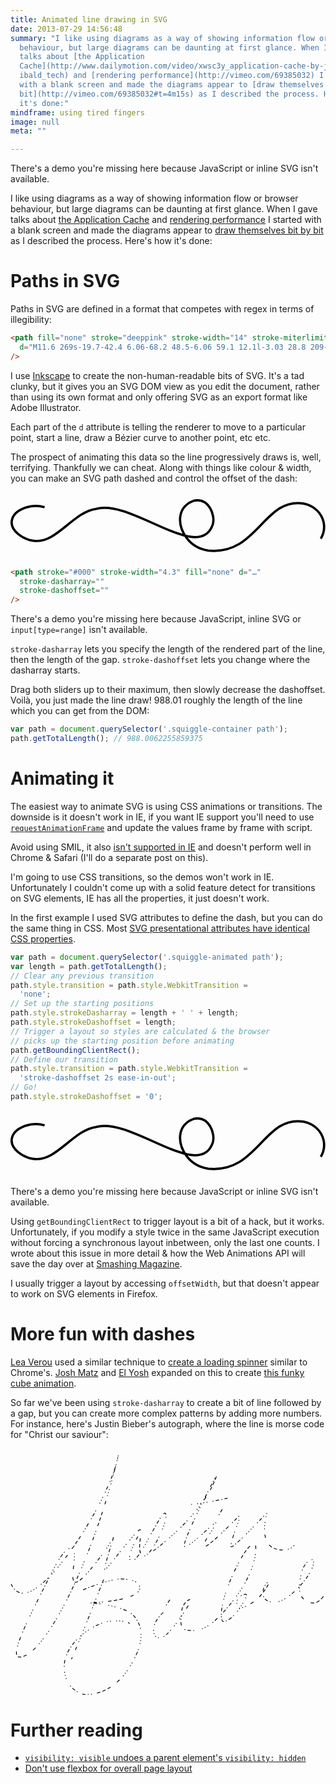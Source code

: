 ```yaml
---
title: Animated line drawing in SVG
date: 2013-07-29 14:56:48
summary: "I like using diagrams as a way of showing information flow or browser
  behaviour, but large diagrams can be daunting at first glance. When I gave
  talks about [the Application
  Cache](http://www.dailymotion.com/video/xwsc3y_application-cache-by-jake-arch\
  ibald_tech) and [rendering performance](http://vimeo.com/69385032) I started
  with a blank screen and made the diagrams appear to [draw themselves bit by
  bit](http://vimeo.com/69385032#t=4m15s) as I described the process. Here's how
  it's done:"
mindframe: using tired fingers
image: null
meta: ""

---
```


<style>
  .full-sketch-container {
    padding-top: 35%;
    position: relative;
    margin: 25px auto;
  }
  .full-sketch-container svg,
  .squiggle-container svg,
  .jb-container svg {
    position: absolute;
    top: 0;
    left: 0;
    width: 100%;
    height: 100%;
  }
  .full-sketch-container,
  .squiggle-sliders,
  .squiggle-go {
    display: none;
  }
  .squiggle-container {
    padding-top: 16.87%;
    position: relative;
    margin: 25px auto;
  }
  .squiggle-container path {
    stroke: #000;
    stroke-width: 4.3;
    fill: none;
  }
  .jb-container {
    padding-top:76.1%;
    position: relative;
    margin: 25px auto;
  }
  .inline-svg .no-svg-support {
    display: none;
  }
  .input-range .no-range-support {
    display: none;
  }
  .input-range.inline-svg .no-range-svg-support {
    display: none;
  }
</style>

<script>
  var supportsInlineSvg = (function() {
    var div = document.createElement('div');
    div.innerHTML = '<svg/>';
    return (div.firstChild && div.firstChild.namespaceURI) == 'http://www.w3.org/2000/svg';
  }());
  var supportsInputRange = (function() {
    var input = document.createElement('input');
    input.setAttribute('type', 'range');
    return input.type != 'text';
  }());
  document.documentElement.className += (supportsInlineSvg ? ' inline-svg' : '') + (supportsInputRange ? ' input-range' : '');
</script>
<div class="full-sketch-container">
<svg xmlns="http://www.w3.org/2000/svg" height="255" width="729" viewBox="0 0 729 255"><style>path { fill: none; stroke: #000; stroke-width: 2.7; } .shade { stroke-width: 20.7; stroke: #e5e5e5; } .letter { stroke-width: 3.2; } .bubble { stroke-width: 5; }</style><path class="shade" d="M716 160l-27 53 30-94-47 94 42-121-61 115 57-124-79 133 78-143-101 146 96-153-126 156 122-168-145 168 137-168-169 172 168-188-186 178 170-183-202 197 185-201-212 200 192-202-214 198 192-198-213 196 189-196-207 194 185-194-203 193 172-193-186 189 162-191-175 187 146-184-165 180 140-179-155 173 133-174-142 166 123-167-128 161 100-161-110 167 91-174-99 170 63-151-49 123-22 27 8-26-26 29"/><path d="M72.2 157s12.6-6.46 22.2-6.82c9.69-.359 18.7 1.08 18.7 1.08s-3.95-38.4-24.4-36.6c-20.5 1.79-14.7 34.4-12.6 38.4"/><path d="M162 152s13.6-.718 19 0c5.38.718 13.3 4.66 13.3 4.66s8.61-35.5-7.53-39.1c-16.1-3.59-24.4 14.4-24.8 32.3"/><path d="M82.7 125c6.56-.193 7.14 5.79 7.33 8.69.193 2.9-.579 8.11-5.02 8.88-4.44.772-7.53-4.83-7.91-8.11-.338-2.87.802-7.81 4.07-9.13"/><path d="M188 126c-6.76-.386-8.3 6.56-8.49 8.88-.193 2.32 1.54 7.33 4.83 7.72 3.28.386 7.91-2.32 8.3-7.72.386-5.4-.579-6.76-2.9-8.49"/><path d="M150 133s-4.44 8.11-1.74 14.3c2.7 6.18 12.7 8.69 12.7 8.69s.772 7.14-2.9 9.46-7.72 3.28-8.3 4.83c-.579 1.54-.965 3.86-.965 3.86"/><path d="M132 159s-2.32 1.93-2.32 4.63l3.09 5.98"/><path d="M138 167s2.12-1.16 3.67-.965c1.54.193 3.47.579 3.47.579"/><path d="M169 187s-9.07-1.93-14.7-1.93c-5.6 0-23.4 3.86-33 3.47-9.65-.386-15.6-4.83-15.6-4.83s4.83 11.2 11.2 18.3c6.37 7.14 11.4 17.2 26.2 17.6 14.9.386 17.4-10 17.6-10.6.193-.579.386-8.49 1.16-12.4.772-3.86 4.83-9.26 4.83-9.26"/><path d="M111 192s23.5 3.28 31.7 3.86c8.11.579 14.9.579 17.2-.772 2.32-1.35 4.44-4.63 4.44-4.63"/><path d="M122 207s10.8-2.32 15.4-1.93c4.63.386 7.72 5.79 7.72 5.79"/><path d="M143 207s3.47-1.16 6.56-.772c3.09.386 9.46 6.18 9.46 6.18"/><path class="letter" d="M409 62.2s-39.1 38.6-48.2 45.8"/><path class="letter" d="M374 62.2s28.2 42.1 36.9 49.7"/><path class="letter" d="M419 104s0-39.6 2.72-39.8c2.72-.247 17.3 23.5 19.5 23.5 2.23 0 6.93-25 8.66-25.2 1.73-.247 12.4 28 14.6 32.4 2.23 4.45 3.96 2.23 3.96 2.23"/><path class="letter" d="M471 63.2s-1.24 10.6-.742 22.8c.495 12.1 3.46 19.3 5.44 20 1.98.742 28.2-8.91 41.6-7.67"/><path class="letter" d="M554 98.1s-1.98-19.8.247-19.8 5.94 8.66 7.42 8.66 7.67-14.6 8.66-14.6c.989 0 6.43 21 12.1 23.3"/><path class="letter" d="M590 78.5s-.247-1.24-1.98-1.24-3.96 5.44-3.71 7.67c.247 2.23 2.23 5.69 4.95 6.18 2.72.495 7.92-5.94 7.42-9.89-.247.247 4.21 7.67 9.15 10.6"/><path class="letter" d="M616 78s-.989-.495-2.97-.495-6.68 4.21-6.18 8.41c.495 4.21 1.73 7.42 4.7 7.92 2.97.495 8.41-10.1 8.16-26-.247-15.8-1.98-25.5-4.7-25.2-2.72.247-4.95 26.5 17.1 41.8"/><path class="letter" d="M633 77.8s3.46 1.48 5.94 1.24c2.47-.247 4.7-4.21 5.19-6.93.495-2.72-.247-5.69-1.98-5.44-1.73.247-16.1 7.92-14.1 17.3 1.98 9.4 10.9 12.4 16.6 13.4 5.69.989 15.3-4.95 16.6-11.9"/><path class="letter" d="M323 170s2.72-18.8 5.94-18.1c3.22.742 4.7 12.4 6.18 12.9 1.48.495 7.92-10.1 9.89-9.89 1.98.247 5.94 16.8 5.94 16.8"/><path class="letter" d="M356 164s3.22 3.46 7.17.989c3.96-2.47 7.17-8.91 6.93-9.89-.247-.989-2.97-1.73-4.95-.989-1.98.742-7.67 3.46-6.68 8.66.989 5.19 7.17 13.4 15.6 12.9 8.41-.495 14.8-7.42 14.8-7.42"/><path class="letter" d="M416 153s6.93 19.5 8.41 20c1.48.495 11.9-17.6 12.1-30.7"/><path class="letter" d="M446 150c-12.4.247-10.1 11.6-10.1 12.6 0 .989 1.73 10.1 9.65 10.4 7.92.247 11.6-8.41 11.4-11.1-.247-2.72-1.73-11.4-8.16-11.9"/><path class="letter" d="M461 173s1.48-20.8 3.71-20.5c2.23.247 7.17 11.1 8.66 11.4 1.48.247 6.68-9.15 8.91-8.16 2.23.989 9.89 20.5 9.89 20.5"/><path class="letter" d="M496 151s3.22 6.18 3.46 9.4c.247 3.22 0 8.41 0 8.41"/><path class="letter" d="M495 137l1.48 5.44"/><path class="letter" d="M497 123s3.46 1.48 4.95 3.22c1.48 1.73 17.1 50.7 17.1 50.7"/><path class="letter" d="M521 152s-12.4 6.93-14.1 6.93"/><path class="letter" d="M553 125s-2.47 23-1.24 28.4c1.24 5.44 5.69 16.3 13.1 14.8 7.42-1.48 10.4-8.16 9.4-11.9-.989-3.71-3.46-7.17-9.89-6.43-6.43.742-10.4 2.47-10.4 2.47"/><path class="letter" d="M577 122s2.72 26.7 8.91 41.1"/><path class="letter" d="M600 144s-9.15.495-8.16 5.94c.989 5.44 7.92 13.6 13.4 13.6 5.44 0 8.91-7.42 7.92-9.65-.989-2.23-4.21-7.42-5.69-7.67"/><path class="letter" d="M625 145s-3.22-2.23-4.95-1.73c-1.73.495-7.42 3.22-6.93 9.65.495 6.43 9.15 12.6 12.4 12.9 3.22.247 11.6-1.98 11.1-8.66-.495-6.68-3.96-9.65-6.68-12.1"/><path class="letter" d="M652 146s-15.1 1.73-14.1 11.1c.989 9.4 8.41 7.67 8.41 7.67s15.6-4.53 12.1-34.4c-1.24-10.6-4.7-15.8-6.68-15.1-1.98.742-1.98 26.2 22.8 45.3"/><path class="letter" d="M676 99.8s6.68 38.3 9.15 42.8"/><path class="letter" d="M689 158l.742 3.96"/><path class="bubble" d="M296 149s-39.6 32.9-60.4 37.4c-.989.495 55.2-6.93 73.2 4.95"/><path class="bubble" d="m307,190s-0.968,12.2,33.9,20.3c34.9,8.16,92.8,11.6,129,11.1,36.4-0.495,138-4.7,162-7.92,24.5-3.22,58.9,2.97,75-21s5.4-69.8,5.4-69.8-15-78.2-34.3-87.6c-5.44-3.22-115-7.42-142-7.42-27.7,0-111,0.495-111,0.495s-58.6-5.69-92.8,17.3c-34.1,23-36.9,105-36.9,105"/><path d="M69.8 211s-19.1-37.6-21.2-61.2c-2.12-23.5 6.18-67.7 42.5-67.6 36.3.193 57.9 41.5 60.6 47.1.579 1.16 19.1-38.4 42.1-38 13.5.386 25.5 23.5 25.5 23.5s-2.35-99.9-101-105c-74.1-3.67-97.1 83.2-97.1 83.2s-18.7 16.6-19.3 26.1c-.579 9.46 1.93 27.6 3.86 33.8 1.93 6.18 12.2 29 13.9 30.3 1.74 1.35 11.2 5.02 15.1 5.79 3.86.772 12 .965 12 .965l20.7 18.3"/><path d="M22.1 95s21.8 24.1 23.9 48.1c2.12 23.9 0 45.7 0 45.7"/><path d="M72.1 214l5.02-.965s-17.9-38-19.9-66.8c-1.93-28.8 12.5-56.2 34.2-55 21.6 1.16 46.3 17 53.8 41.7.772.386 6.37-2.32 6.37-2.32"/><path d="M162 116s17.4-20.5 30.7-17.4c13.3 3.09 11.6 6.76 11.6 6.76l-8.3 52.1s4.63 2.7 5.98 7.33l1.93 9.26s14.5-24.7 14.7-35.5c.193-10.8 1.35-19.3.965-21.6"/><path d="M204 177s-1.74 13.7-3.47 17.8c-1.74 4.05-18.3 28.2-24.9 33.2-6.56 5.02-22.8 24.9-34 25.3-11.2.386-30.9-9.84-39.4-15.2-8.49-5.4-29.3-22.6-29.3-22.6"/><path d="M220 107s15.1 15.2 7.72 43.8c-7.33 28.6-8.11 30.3-10.6 32.4-2.51 2.12-14.1 10-14.1 10"/><path d="M67.1 125s6.95-14.7 19.9-15.6c22.2-1.35 16 5.79 25.1 7.33 9.07 1.54 8.49 0 8.49 0s-7.91-1.16-15.6-10.2c-7.72-9.07-17.9-7.72-21-7.33-3.09.386-17.8 7.33-17.2 23.5"/><path d="M165 117s12.9-9.07 18.5-8.49c5.6.579 11.2 6.37 11.2 6.37s-6.76-12.4-10-13.1c-3.28-.772-3.09 0-3.09 0"/><path d="M132 228s6.18 4.63 11.8 4.83c5.6.193 9.07-4.44 9.07-4.44"/><path d="M75.4 17.4s15.8-15.8 22-16c6.18-.193 41.7 0 44.4 2.12l5.79 10.4"/><path d="M122 30.2s-1.16 18.7 2.51 22.4c3.67 3.67 17.9 16.6 26.6 15.6 8.69-.965 11.8-23.9 11.6-26.6-.193-2.7-12-27.4-27.2-24.9-15.2 2.51-13.3 11.2-13.3 11.2"/></svg></div>

<p class="no-svg-support">There's a demo you're missing here because JavaScript or inline SVG isn't available.</p>

<script>
(function() {
  if (!supportsInlineSvg) return;

  function toArray(arr) {
    return Array.prototype.slice.call(arr);
  }

  var svg = document.querySelector('.full-sketch-container svg');
  svg.parentNode.style.display = 'block';
  svg.style.visibility = 'hidden';

  function fullSketch() {
    svg.style.visibility = '';
    var paths = toArray(svg.querySelectorAll('path:not(.shade)'));
    paths.push(svg.querySelector('.shade'));
    var begin = 0;

    var durations = paths.map(function(path) {
      var length = path.getTotalLength();
      var className = path.getAttribute('class') || '';

      path.style.strokeDasharray = length + ' ' + length;
      path.style.strokeDashoffset = length;

      // no classList on svg elements in Safari :(
      if (className.indexOf('shade') != -1) {
        return 5;
      }
      else if (className.indexOf('letter') != -1) {
        return Math.pow(length, 0.5) * 0.02;
      }
      else {
        return Math.pow(length, 0.5) * 0.03;
      }
    });

    // triggering a reflow so styles are calculated in their
    // start position, so they animate from here
    paths[0].getBoundingClientRect();

    paths.forEach(function(path, i) {
      path.style.transition = path.style.WebkitTransition = 'stroke-dashoffset ' + durations[i] + 's ' + begin + 's ease-in-out';
      path.style.strokeDashoffset = '0';
      begin += durations[i] + 0.1;
    });
  }

  window.addEventListener('load', fullSketch);
}());
</script>

I like using diagrams as a way of showing information flow or browser behaviour, but large diagrams can be daunting at first glance. When I gave talks about [the Application Cache](http://www.dailymotion.com/video/xwsc3y_application-cache-by-jake-archibald_tech) and [rendering performance](http://vimeo.com/69385032) I started with a blank screen and made the diagrams appear to [draw themselves bit by bit](http://vimeo.com/69385032#t=4m15s) as I described the process. Here's how it's done:

# Paths in SVG

Paths in SVG are defined in a format that competes with regex in terms of illegibility:

```html
<path fill="none" stroke="deeppink" stroke-width="14" stroke-miterlimit="0"
  d="M11.6 269s-19.7-42.4 6.06-68.2 48.5-6.06 59.1 12.1l-3.03 28.8 209-227s45.5-21.2 60.6 1.52c15.2 22.7-3.03 47-3.03 47l-225 229s33.1-12 48.5 7.58c50 63.6-50 97-62.1 37.9"
/>
```

I use [Inkscape](http://inkscape.org/) to create the non-human-readable bits of SVG. It's a tad clunky, but it gives you an SVG DOM view as you edit the document, rather than using its own format and only offering SVG as an export format like Adobe Illustrator.

Each part of the `d` attribute is telling the renderer to move to a particular point, start a line, draw a Bézier curve to another point, etc etc.

The prospect of animating this data so the line progressively draws is, well, terrifying. Thankfully we can cheat. Along with things like colour & width, you can make an SVG path dashed and control the offset of the dash:

<div class="squiggle-container squiggle-interactive"><svg xmlns="http://www.w3.org/2000/svg" height="98" width="581" viewbox="0 0 581 98"><path d="M62.9 14.9c-25-7.74-56.6 4.8-60.4 24.3-3.73 19.6 21.6 35 39.6 37.6 42.8 6.2 72.9-53.4 116-58.9 65-18.2 191 101 215 28.8 5-16.7-7-49.1-34-44-34 11.5-31 46.5-14 69.3 9.38 12.6 24.2 20.6 39.8 22.9 91.4 9.05 102-98.9 176-86.7 18.8 3.81 33 17.3 36.7 34.6 2.01 10.2.124 21.1-5.18 30.1" stroke="#000" stroke-width="4.3" fill="none"/></svg></div>

```html
<path stroke="#000" stroke-width="4.3" fill="none" d="…"
  stroke-dasharray=""
  stroke-dashoffset=""
/>
```

<div class="form-rows squiggle-sliders"><div class="form-rows-inner">
  <div class="field">
    <label for="array-input" class="label">dasharray:</label>
    <div class="input"><input id="array-input" type="range" min="0" max="1" step="any" value="0"></div>
  </div>
  <div class="field">
    <label for="offset-input" class="label">dashoffset:</label>
    <div class="input"><input id="offset-input" type="range" min="0" max="1" step="any" value="0"></div>
  </div>
</div></div>

<p class="no-range-svg-support">There's a demo you're missing here because JavaScript, inline SVG or <code>input[type=range]</code> isn't available.</p>

<script>
// line and controls
(function() {
  if (!supportsInlineSvg || !supportsInputRange) return;
  document.querySelector('.squiggle-sliders').style.display = 'block';
  var squiggleContainer = document.querySelector('.squiggle-interactive');
  var path = squiggleContainer.querySelector('path');
  var pathLen = path.getTotalLength();
  var squiggleCode = (function() {
    var code = squiggleContainer;
    do {
      code = code.nextSibling
    } while (!code.classList || !code.classList.contains('codehilite'));
    return code;
  }());
  // this is brittle, but fuck it
  var dasharrayCode = squiggleCode.querySelectorAll('.s')[4];
  var dashoffsetCode = squiggleCode.querySelectorAll('.s')[5];

  function updateCode(dasharray, dashoffset) {
    dasharrayCode.textContent = "\"" + dasharray + "\"";
    dashoffsetCode.textContent = "\"" + dashoffset + "\"";
  }
  function updateSvg(dasharray, dashoffset) {
    path.setAttribute('stroke-dasharray', dasharray);
    path.setAttribute('stroke-dashoffset', dashoffset);
  }

  var arraySlider = document.querySelector('#array-input');
  var offsetSlider = document.querySelector('#offset-input');

  function change() {
    var arrayVal = (Math.pow(arraySlider.value, 2) * pathLen);
    var array = '';

    if (arrayVal && arrayVal < 1) {
      // avoiding numbers less than 1, can take ages to render
      arrayVal = 1;
    }

    if (arrayVal > 0) {
      arrayVal = arrayVal.toFixed(2);
      array = arrayVal + " " + arrayVal;
    }
    
    var offset = (offsetSlider.value * pathLen).toFixed(2);
    updateSvg(array, offset);
    updateCode(array, offset);
  }

  if ('oninput' in arraySlider) {
    arraySlider.oninput = change;
    offsetSlider.oninput = change;
  }
  else {
    arraySlider.onchange = change;
    offsetSlider.onchange = change;
  }
  
  change();
}());
</script>

`stroke-dasharray` lets you specify the length of the rendered part of the line, then the length of the gap. `stroke-dashoffset` lets you change where the dasharray starts.

Drag both sliders up to their maximum, then slowly decrease the dashoffset. Voilà, you just made the line draw! 988.01 roughly the length of the line which you can get from the DOM:

```javascript
var path = document.querySelector('.squiggle-container path');
path.getTotalLength(); // 988.0062255859375
```

# Animating it

The easiest way to animate SVG is using CSS animations or transitions. The downside is it doesn't work in IE, if you want IE support you'll need to use [`requestAnimationFrame`](https://developer.mozilla.org/en-US/docs/Web/API/window.requestAnimationFrame) and update the values frame by frame with script.

Avoid using SMIL, it also [isn't supported in IE](http://caniuse.com/#feat=svg-smil) and doesn't perform well in Chrome & Safari (I'll do a separate post on this).

I'm going to use CSS transitions, so the demos won't work in IE. Unfortunately I couldn't come up with a solid feature detect for transitions on SVG elements, IE has all the properties, it just doesn't work.

In the first example I used SVG attributes to define the dash, but you can do the same thing in CSS. Most [SVG presentational attributes have identical CSS properties](http://www.w3.org/TR/SVG/styling.html).

```javascript
var path = document.querySelector('.squiggle-animated path');
var length = path.getTotalLength();
// Clear any previous transition
path.style.transition = path.style.WebkitTransition =
  'none';
// Set up the starting positions
path.style.strokeDasharray = length + ' ' + length;
path.style.strokeDashoffset = length;
// Trigger a layout so styles are calculated & the browser
// picks up the starting position before animating
path.getBoundingClientRect();
// Define our transition
path.style.transition = path.style.WebkitTransition =
  'stroke-dashoffset 2s ease-in-out';
// Go!
path.style.strokeDashoffset = '0';
```

<div class="squiggle-container squiggle-animated"><svg xmlns="http://www.w3.org/2000/svg" height="98" width="581" viewbox="0 0 581 98"><path d="M62.9 14.9c-25-7.74-56.6 4.8-60.4 24.3-3.73 19.6 21.6 35 39.6 37.6 42.8 6.2 72.9-53.4 116-58.9 65-18.2 191 101 215 28.8 5-16.7-7-49.1-34-44-34 11.5-31 46.5-14 69.3 9.38 12.6 24.2 20.6 39.8 22.9 91.4 9.05 102-98.9 176-86.7 18.8 3.81 33 17.3 36.7 34.6 2.01 10.2.124 21.1-5.18 30.1" stroke="#000" stroke-width="4.3" fill="none"/></svg></div>

<button class="squiggle-go btn">Make it so!</button>

<p class="no-svg-support">There's a demo you're missing here because JavaScript or inline SVG isn't available.</p>

<script>
(function() {
  if (!supportsInlineSvg) return;
  var code = document.querySelectorAll('.codehilite');
  var button = document.querySelector('.squiggle-go');
  code = code[code.length-1].textContent;

  button.style.display = 'inline';
  button.onclick = function(event) {
    // muhahaha
    eval(code);
    event.preventDefault();
  };
}());
</script>

Using `getBoundingClientRect` to trigger layout is a bit of a hack, but it works. Unfortunately, if you modify a style twice in the same JavaScript execution without forcing a synchronous layout inbetween, only the last one counts. I wrote about this issue in more detail & how the Web Animations API will save the day over at [Smashing Magazine](http://coding.smashingmagazine.com/2013/03/04/animating-web-gonna-need-bigger-api/).

I usually trigger a layout by accessing `offsetWidth`, but that doesn't appear to work on SVG elements in Firefox.

# More fun with dashes

[Lea Verou](http://lea.verou.me/) used a similar technique to [create a loading spinner](http://dabblet.com/gist/6089395) similar to Chrome's. [Josh Matz](https://twitter.com/joshmatz) and [El Yosh](https://twitter.com/El_Yosh) expanded on this to create [this funky cube animation](http://dabblet.com/gist/6089409).

So far we've been using `stroke-dasharray` to create a bit of line followed by a gap, but you can create more complex patterns by adding more numbers. For instance, here's Justin Bieber's autograph, where the line is morse code for "Christ our saviour":

<div class="jb-container"><svg xmlns="http://www.w3.org/2000/svg" height="837" width="1100" viewBox="0 0 1100 837"><path d="M556 505l-12.1 18.1m195-334l-12.1 20.1m-194 340s-33.2 29.9-33.2 56.7c0 26.7 11.8 31 17.1 31 5.35 0 19.3 11.8 75.9-69.5 56.7-81.3 33.2-64.2 33.2-64.2s-26.7 7.49-29.9 52.4c-3.21 44.9 1.07 54.6 32.1 55.6 31 1.07 69.5 0 154-110s77-190 71.7-193c-5.35-2.14-29.9 3.21-78.1 110-48.1 107-42.8 159-33.2 162 9.63 2.14 34.2-11.8 56.7-44.9 22.5-33.2 28.9-50.3 22.5-50.3-6.42 0-25.7 5.35-29.9 21.4-4.28 16 1.07 23.5 7.49 26.7 6.42 3.21 44.9-15 64.2-33.2s43.9-56.7 39.6-58.8c-4.28-2.14-18.2 16-20.3 27.8-2.14 11.8-5.35 39.6 32.1 43.9 37.4 4.28 83.4-39.6 112-75.9 28.9-36.4 38.5-69.5 26.7-72.7-11.8-3.21-32.1 22.5-36.4 42.8-4.28 20.3-28.7 97.2 34.2 108 31 5.35 50.3-37.4 50.3-37.4m-847-8.56s96.3-40.6 137-37.4c40.6 3.21 61 11.8 59.9 33.2-1.07 21.4-53.5 44.9-176 50.3 0-1.07 121 8.56 153 42.8 32.1 34.2 46 89.8-15 185s-143 93.1-154 92c-10.7-1.07-73.8-18.2-71.7-101 2.14-82.4 110-155 170-156 59.9-1.07 56.7 9.63 56.7 9.63m-90-153s-52.4 137-111 276m544-561s-95.2 21.4-132 21.4m-126 162s175-125 221-264c5.35-16-130 246-112 249 18.2 3.21 99.5-82.4 108-82.4 8.56 0-56.7 82.4-39.6 83.4 17.1 1.07 125-113 127-112 2.14 1.07-41.7 107-33.2 112 8.56 5.35 125-119 125-119s-36.3 117 39.6 129c40.6 6.42 54.6-13.9 54.6-13.9m-987 135s10.7 29.7 39.6 31c97 5 313-347 334-482-84 360-259 710-346 705-31.8-2 19.6-109 68.1-205 45.3-89.4 83.8-177 113-175 30 2.29-10.7 116 15 119 25.7 3.21 127-140 134-160 3.21-6.42-37.4 114-31 116 6.42 1.07 117-150 124-139 7.49 10.7-16 81.3 9.63 90.9 25.7 9.63 92-129 78.1-148-13.9-18.2-88.8 169-118 165-28.9-4.28 34.2-107 34.2-107" stroke="#000" stroke-linecap="round" stroke-dasharray="10 10 1 10 10 10 1 20 1 10 1 10 1 10 1 20 1 10 10 10 1 20 1 10 1 20 1 10 1 10 1 20 10 30 10 10 10 10 10 20 1 10 1 10 10 20 1 10 10 10 1 30 1 10 1 10 1 20 1 10 10 20 1 10" stroke-width="5" fill="none"/></svg></div>

# Further reading

* [`visibility: visible` undoes a parent element's `visibility: hidden`](/2014/visible-undoes-hidden/)
* [Don't use flexbox for overall page layout](/2014/dont-use-flexbox-for-page-layout/)